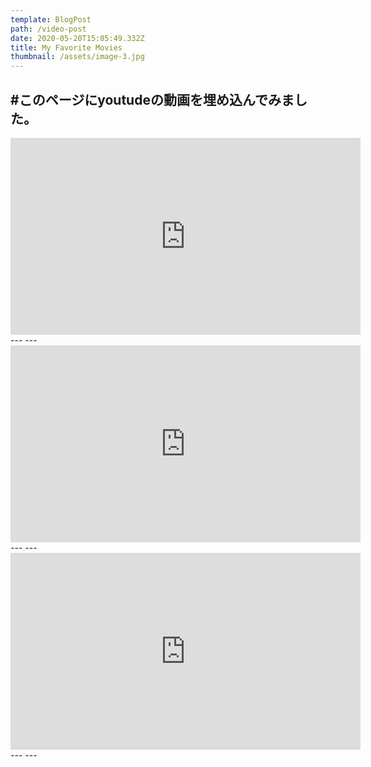 ```yaml
---
template: BlogPost
path: /video-post
date: 2020-05-20T15:05:49.332Z
title: My Favorite Movies
thumbnail: /assets/image-3.jpg
---
```

#このページにyoutudeの動画を埋め込んでみました。
---
<iframe width="560" height="315" src="https://www.youtube.com/embed/A4A2gFHodw4" frameborder="0" allow="accelerometer; autoplay; encrypted-media; gyroscope; picture-in-picture" allowfullscreen></iframe>
---
---
<iframe width="560" height="315" src="https://www.youtube.com/embed/MAMv_s526vU" frameborder="0" allow="accelerometer; autoplay; encrypted-media; gyroscope; picture-in-picture" allowfullscreen></iframe>
---
---
<iframe width="560" height="315" src="https://www.youtube.com/embed/wIBeMCLgBi0" frameborder="0" allow="accelerometer; autoplay; encrypted-media; gyroscope; picture-in-picture" allowfullscreen></iframe>
---
---


